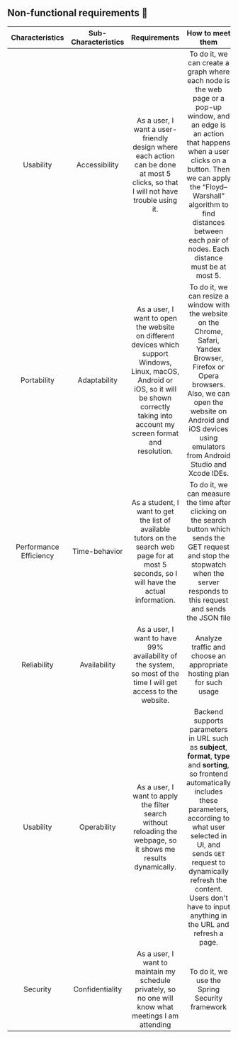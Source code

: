 ## Non-functional requirements 📃

| Characteristics     | Sub-Characteristics    | Requirements  | How to meet them |
| :-------------: |:-------------:| :-----:| :------:|
| Usability | Accessibility | As a user, I want a user-friendly design where each action can be done at most 5 clicks, so that I will not have trouble using it.| To do it, we can create a graph where each node is the web page or a pop-up window, and an edge is an action that happens when a user clicks on a button. Then we can apply the “Floyd–Warshall” algorithm to find distances between each pair of nodes. Each distance must be at most 5.|
| Portability | Adaptability |As a user, I want to open the website on different devices which support Windows, Linux, macOS, Android or iOS, so it will be shown correctly taking into account my screen format and resolution.|To do it, we can resize a window with the website on the Chrome, Safari, Yandex Browser, Firefox or Opera browsers. Also, we can open the website on Android and iOS devices using emulators from Android Studio and Xcode IDEs.|
| Performance Efficiency | Time-behavior | As a student, I want to get the list of available tutors on the search web page for at most 5 seconds, so I will have the actual information.| To do it, we can measure the time after clicking on the search button which sends the GET request and stop the stopwatch when the server responds to this request and sends the JSON file|
|Reliability | Availability|As a user, I want to have 99% availability of the system, so most of the time I will get access to the website.| Analyze traffic and choose an appropriate hosting plan for such usage|
|Usability|Operability|As a user, I want to apply the filter search without reloading the webpage, so it shows me results dynamically.| Backend supports parameters in URL such as **subject**, **format**, **type** and **sorting**, so frontend automatically includes these parameters, according to what user selected in UI, and sends `GET` request to dynamically refresh the content. Users don't have to input anything in the URL and refresh a page.|
|Security |Confidentiality|As a user, I want to maintain my schedule privately, so no one will know what meetings I am attending|To do it, we use the Spring Security framework|
